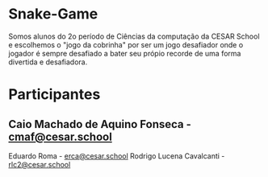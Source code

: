 # Snake-Game
Somos alunos do 2o período de Ciências da computação da CESAR School e escolhemos o "jogo da cobrinha" por ser um jogo desafiador onde o jogador é sempre desafiado a bater seu própio recorde de uma forma divertida e desafiadora.
# Participantes
## Caio Machado de Aquino Fonseca - cmaf@cesar.school
Eduardo Roma - erca@cesar.school
Rodrigo Lucena Cavalcanti - rlc2@cesar.school
